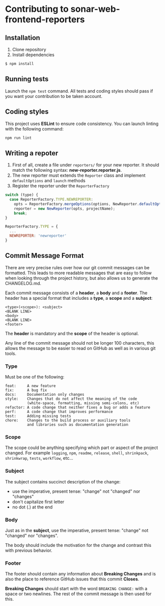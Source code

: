 # Contributing to sonar-web-frontend-reporters

## Installation

1. Clone repository
2. Install dependencies

```sh
$ npm install
```

## Running tests

Launch the `npm test` command.
All tests and coding styles should pass if you want your contribution to be taken account.

## Coding styles

This project uses **ESLint** to ensure code consistency.
You can launch linting with the following command:

```sh
npm run lint
```

## Writing a repoter

1. First of all, create a file under `reporters/` for your new reporter. It should match the following syntax: **new-reporter.reporter.js**.
2. The new reporter must extends the `Reporter` class and implement `defaultOptions` and `launch` methods
3. Register the reporter under the `ReporterFactory`

```js
switch (type) {
  case ReporterFactory.TYPE.NEWREPORTER:
    opts = ReporterFactory.mergeOptions(options, NewReporter.defaultOptions());
    reporter = new NewReporter(opts, projectName);
    break;
}

ReporterFactory.TYPE = {
  ...
  NEWREPORTER: 'newreporter'
}
```


## Commit Message Format

There are very precise rules over how our git commit messages can be formatted. This leads to more readable messages that are easy to follow when looking through the project history, but also allows us to generate the CHANGELOG.md.

Each commit message consists of a **header**, a **body** and a **footer**. The header has a special format that includes a **type**, a **scope** and a **subject**:

```
<type>(<scope>): <subject>
<BLANK LINE>
<body>
<BLANK LINE>
<footer>
```

The **header** is mandatory and the **scope** of the header is optional.

Any line of the commit message should not be longer 100 characters, this allows the message to be easier to read on GitHub as well as in various git tools.

### Type

Must be one of the following:

```
feat:     A new feature
fix:      A bug fix
docs:     Documentation only changes
style:    Changes that do not affect the meaning of the code
          (white-space, formatting, missing semi-colons, etc)
refactor: A code change that neither fixes a bug or adds a feature
perf:     A code change that improves performance
test:     Adding missing tests
chore:    Changes to the build process or auxiliary tools
          and libraries such as documentation generation
```

### Scope

The scope could be anything specifying which part or aspect of the project changed. For example `logging`, `npm`, `readme`, `release`, `shell`, `shrinkpack`, `shrinkwrap`, `tests`, `workflow`, etc...

### Subject

The subject contains succinct description of the change:

* use the imperative, present tense: "change" not "changed" nor "changes"
* don't capitalize first letter
* no dot (.) at the end

### Body

Just as in the **subject**, use the imperative, present tense: "change" not "changed" nor "changes".

The body should include the motivation for the change and contrast this with previous behavior.

### Footer

The footer should contain any information about **Breaking Changes** and is also the place to reference GitHub issues that this commit **Closes**.

**Breaking Changes** should start with the word `BREAKING CHANGE:` with a space or two newlines. The rest of the commit message is then used for this.
